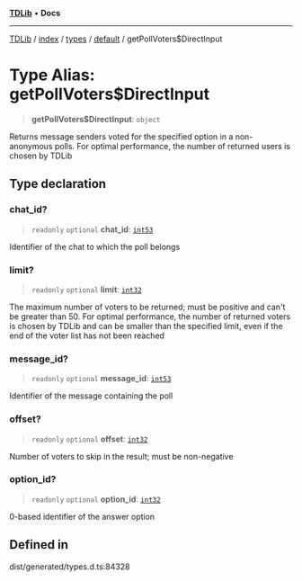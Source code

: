 [**TDLib**](../../../../../../README.md) • **Docs**

***

[TDLib](../../../../../../modules.md) / [index](../../../../../README.md) / [types](../../../README.md) / [default](../README.md) / getPollVoters$DirectInput

# Type Alias: getPollVoters$DirectInput

> **getPollVoters$DirectInput**: `object`

Returns message senders voted for the specified option in a non-anonymous polls. For optimal performance, the number of returned users is chosen by TDLib

## Type declaration

### chat\_id?

> `readonly` `optional` **chat\_id**: [`int53`](int53.md)

Identifier of the chat to which the poll belongs

### limit?

> `readonly` `optional` **limit**: [`int32`](int32.md)

The maximum number of voters to be returned; must be positive and can't be greater than 50. For optimal performance, the number of returned voters is chosen by TDLib and can be smaller than the specified limit, even if the end of the voter list has not been reached

### message\_id?

> `readonly` `optional` **message\_id**: [`int53`](int53.md)

Identifier of the message containing the poll

### offset?

> `readonly` `optional` **offset**: [`int32`](int32.md)

Number of voters to skip in the result; must be non-negative

### option\_id?

> `readonly` `optional` **option\_id**: [`int32`](int32.md)

0-based identifier of the answer option

## Defined in

dist/generated/types.d.ts:84328
